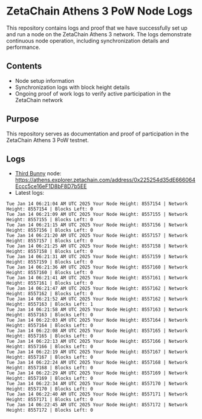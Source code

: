 # ZetaChain Athens 3 PoW Node Logs
This repository contains logs and proof that we have successfully set up and run a node on the ZetaChain Athens 3 network. The logs demonstrate continuous node operation, including synchronization details and performance.

## Contents
- Node setup information
- Synchronization logs with block height details
- Ongoing proof of work logs to verify active participation in the ZetaChain network

## Purpose
This repository serves as documentation and proof of participation in the ZetaChain Athens 3 PoW testnet.

## Logs

- [Third Bunny](https://thirdbunny.xyz/) node: https://athens.explorer.zetachain.com/address/0x225254d35dE666064Eccc5ce16eF1D8bF8D7b5EE
- Latest logs:
```
Tue Jan 14 06:21:04 AM UTC 2025 Your Node Height: 8557154 | Network Height: 8557154 | Blocks Left: 0
Tue Jan 14 06:21:09 AM UTC 2025 Your Node Height: 8557155 | Network Height: 8557155 | Blocks Left: 0
Tue Jan 14 06:21:15 AM UTC 2025 Your Node Height: 8557156 | Network Height: 8557156 | Blocks Left: 0
Tue Jan 14 06:21:20 AM UTC 2025 Your Node Height: 8557157 | Network Height: 8557157 | Blocks Left: 0
Tue Jan 14 06:21:25 AM UTC 2025 Your Node Height: 8557158 | Network Height: 8557158 | Blocks Left: 0
Tue Jan 14 06:21:31 AM UTC 2025 Your Node Height: 8557159 | Network Height: 8557159 | Blocks Left: 0
Tue Jan 14 06:21:36 AM UTC 2025 Your Node Height: 8557160 | Network Height: 8557160 | Blocks Left: 0
Tue Jan 14 06:21:41 AM UTC 2025 Your Node Height: 8557161 | Network Height: 8557161 | Blocks Left: 0
Tue Jan 14 06:21:47 AM UTC 2025 Your Node Height: 8557162 | Network Height: 8557162 | Blocks Left: 0
Tue Jan 14 06:21:52 AM UTC 2025 Your Node Height: 8557162 | Network Height: 8557163 | Blocks Left: 1
Tue Jan 14 06:21:58 AM UTC 2025 Your Node Height: 8557163 | Network Height: 8557163 | Blocks Left: 0
Tue Jan 14 06:22:03 AM UTC 2025 Your Node Height: 8557164 | Network Height: 8557164 | Blocks Left: 0
Tue Jan 14 06:22:08 AM UTC 2025 Your Node Height: 8557165 | Network Height: 8557165 | Blocks Left: 0
Tue Jan 14 06:22:13 AM UTC 2025 Your Node Height: 8557166 | Network Height: 8557166 | Blocks Left: 0
Tue Jan 14 06:22:19 AM UTC 2025 Your Node Height: 8557167 | Network Height: 8557167 | Blocks Left: 0
Tue Jan 14 06:22:24 AM UTC 2025 Your Node Height: 8557168 | Network Height: 8557168 | Blocks Left: 0
Tue Jan 14 06:22:29 AM UTC 2025 Your Node Height: 8557169 | Network Height: 8557169 | Blocks Left: 0
Tue Jan 14 06:22:34 AM UTC 2025 Your Node Height: 8557170 | Network Height: 8557170 | Blocks Left: 0
Tue Jan 14 06:22:40 AM UTC 2025 Your Node Height: 8557171 | Network Height: 8557171 | Blocks Left: 0
Tue Jan 14 06:22:45 AM UTC 2025 Your Node Height: 8557172 | Network Height: 8557172 | Blocks Left: 0
```
